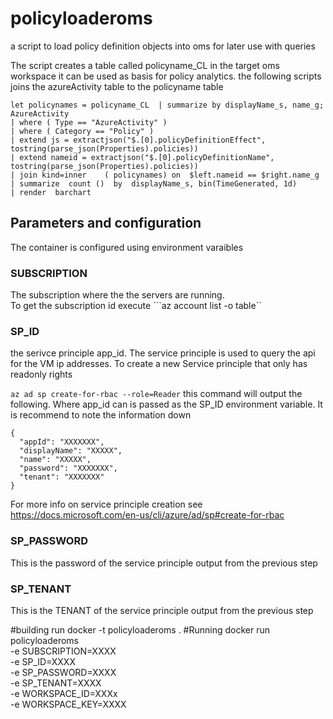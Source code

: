 # policyloaderoms
a script to load policy definition objects into oms for later use with queries

The script creates a table called policyname_CL in the target oms workspace 
it can be used as basis for policy analytics. the following scripts joins the azureActivity table to the policyname table
```
let policynames = policyname_CL  | summarize by displayName_s, name_g;
AzureActivity
| where ( Type == "AzureActivity" )
| where ( Category == "Policy" )
| extend js = extractjson("$.[0].policyDefinitionEffect", tostring(parse_json(Properties).policies)) 
| extend nameid = extractjson("$.[0].policyDefinitionName", tostring(parse_json(Properties).policies)) 
| join kind=inner    ( policynames) on  $left.nameid == $right.name_g
| summarize  count ()  by  displayName_s, bin(TimeGenerated, 1d)
| render  barchart   

```


## Parameters and configuration 
The container is configured using environment varaibles 

### SUBSCRIPTION 
The subscription where the the servers are running.  
To get the subscription id execute ```az account list -o table``

### SP_ID
the serivce principle app_id. The service principle is used to query the api for the VM ip addresses. To create a new Service principle that only has readonly rights 

``` az ad sp create-for-rbac --role=Reader ```
this command will output  the following. Where app_id can is passed as the SP_ID environment variable. It is recommend to note the information down 
```
{
  "appId": "XXXXXXX",
  "displayName": "XXXXX",
  "name": "XXXXX",
  "password": "XXXXXXX",
  "tenant": "XXXXXXX"
}
```
For more info on service principle creation see https://docs.microsoft.com/en-us/cli/azure/ad/sp#create-for-rbac

### SP_PASSWORD
This is the password of the service principle output from the previous step 
### SP_TENANT
This is the TENANT of the service principle output from the previous step 

#building 
run docker -t policyloaderoms  .
#Running 
docker run  policyloaderoms \
 -e SUBSCRIPTION=XXXX \
            -e SP_ID=XXXX \
            -e SP_PASSWORD=XXXX \
            -e SP_TENANT=XXXX\
            -e WORKSPACE_ID=XXXx\
            -e WORKSPACE_KEY=XXXX 
